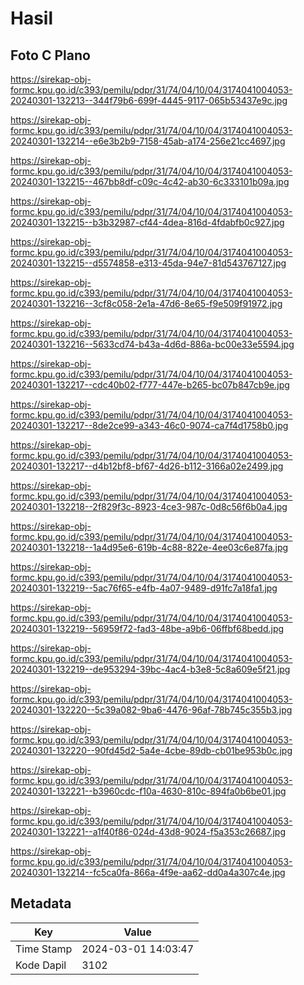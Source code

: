 # Hasil

## Foto C Plano

https://sirekap-obj-formc.kpu.go.id/c393/pemilu/pdpr/31/74/04/10/04/3174041004053-20240301-132213--344f79b6-699f-4445-9117-065b53437e9c.jpg

https://sirekap-obj-formc.kpu.go.id/c393/pemilu/pdpr/31/74/04/10/04/3174041004053-20240301-132214--e6e3b2b9-7158-45ab-a174-256e21cc4697.jpg

https://sirekap-obj-formc.kpu.go.id/c393/pemilu/pdpr/31/74/04/10/04/3174041004053-20240301-132215--467bb8df-c09c-4c42-ab30-6c333101b09a.jpg

https://sirekap-obj-formc.kpu.go.id/c393/pemilu/pdpr/31/74/04/10/04/3174041004053-20240301-132215--b3b32987-cf44-4dea-816d-4fdabfb0c927.jpg

https://sirekap-obj-formc.kpu.go.id/c393/pemilu/pdpr/31/74/04/10/04/3174041004053-20240301-132215--d5574858-e313-45da-94e7-81d543767127.jpg

https://sirekap-obj-formc.kpu.go.id/c393/pemilu/pdpr/31/74/04/10/04/3174041004053-20240301-132216--3cf8c058-2e1a-47d6-8e65-f9e509f91972.jpg

https://sirekap-obj-formc.kpu.go.id/c393/pemilu/pdpr/31/74/04/10/04/3174041004053-20240301-132216--5633cd74-b43a-4d6d-886a-bc00e33e5594.jpg

https://sirekap-obj-formc.kpu.go.id/c393/pemilu/pdpr/31/74/04/10/04/3174041004053-20240301-132217--cdc40b02-f777-447e-b265-bc07b847cb9e.jpg

https://sirekap-obj-formc.kpu.go.id/c393/pemilu/pdpr/31/74/04/10/04/3174041004053-20240301-132217--8de2ce99-a343-46c0-9074-ca7f4d1758b0.jpg

https://sirekap-obj-formc.kpu.go.id/c393/pemilu/pdpr/31/74/04/10/04/3174041004053-20240301-132217--d4b12bf8-bf67-4d26-b112-3166a02e2499.jpg

https://sirekap-obj-formc.kpu.go.id/c393/pemilu/pdpr/31/74/04/10/04/3174041004053-20240301-132218--2f829f3c-8923-4ce3-987c-0d8c56f6b0a4.jpg

https://sirekap-obj-formc.kpu.go.id/c393/pemilu/pdpr/31/74/04/10/04/3174041004053-20240301-132218--1a4d95e6-619b-4c88-822e-4ee03c6e87fa.jpg

https://sirekap-obj-formc.kpu.go.id/c393/pemilu/pdpr/31/74/04/10/04/3174041004053-20240301-132219--5ac76f65-e4fb-4a07-9489-d91fc7a18fa1.jpg

https://sirekap-obj-formc.kpu.go.id/c393/pemilu/pdpr/31/74/04/10/04/3174041004053-20240301-132219--56959f72-fad3-48be-a9b6-06ffbf68bedd.jpg

https://sirekap-obj-formc.kpu.go.id/c393/pemilu/pdpr/31/74/04/10/04/3174041004053-20240301-132219--de953294-39bc-4ac4-b3e8-5c8a609e5f21.jpg

https://sirekap-obj-formc.kpu.go.id/c393/pemilu/pdpr/31/74/04/10/04/3174041004053-20240301-132220--5c39a082-9ba6-4476-96af-78b745c355b3.jpg

https://sirekap-obj-formc.kpu.go.id/c393/pemilu/pdpr/31/74/04/10/04/3174041004053-20240301-132220--90fd45d2-5a4e-4cbe-89db-cb01be953b0c.jpg

https://sirekap-obj-formc.kpu.go.id/c393/pemilu/pdpr/31/74/04/10/04/3174041004053-20240301-132221--b3960cdc-f10a-4630-810c-894fa0b6be01.jpg

https://sirekap-obj-formc.kpu.go.id/c393/pemilu/pdpr/31/74/04/10/04/3174041004053-20240301-132221--a1f40f86-024d-43d8-9024-f5a353c26687.jpg

https://sirekap-obj-formc.kpu.go.id/c393/pemilu/pdpr/31/74/04/10/04/3174041004053-20240301-132214--fc5ca0fa-866a-4f9e-aa62-dd0a4a307c4e.jpg


## Metadata

| Key        | Value               |
| ---------- | ------------------- |
| Time Stamp | 2024-03-01 14:03:47 |
| Kode Dapil | 3102                |



